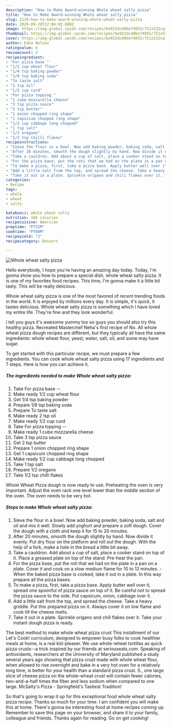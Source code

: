 ```yaml
---
description: "How to Make Award-winning Whole wheat salty pizza"
title: "How to Make Award-winning Whole wheat salty pizza"
slug: 2139-how-to-make-award-winning-whole-wheat-salty-pizza
date: 2020-09-20T22:04:02.608Z
image: https://img-global.cpcdn.com/recipes/be922dc40be74055/751x532cq70/whole-wheat-salty-pizza-recipe-main-photo.jpg
thumbnail: https://img-global.cpcdn.com/recipes/be922dc40be74055/751x532cq70/whole-wheat-salty-pizza-recipe-main-photo.jpg
cover: https://img-global.cpcdn.com/recipes/be922dc40be74055/751x532cq70/whole-wheat-salty-pizza-recipe-main-photo.jpg
author: Edna Nelson
ratingvalue: 4
reviewcount: 3
recipeingredient:
- "For pizza base "
- "1/2 cup wheat flour"
- "1/4 tsp baking powder"
- "1/8 tsp baking soda"
- "To taste salt"
- "2 tsp oil"
- "1/2 cup curd"
- "For pizza topping "
- "1 cube mozzarella cheese"
- "3 tsp pizza sauce"
- "2 tsp butter"
- "1 onion chopped ring shape"
- "1 capsicum chopped ring shape"
- "1/2 cup cabbage long chopped"
- "1 tsp salt"
- "1/2 oregano"
- "1/2 tsp chilli flakes"
recipeinstructions:
- "Sieve the flour in a bowl. Now add baking powder, baking soda, salt and oil and mix it well. Slowly add yoghurt and prepare a soft dough. Cover the dough with a cloth and keep it for 15 to 20 minutes."
- "After 20 minutes, smooth the dough slightly by hand. Now divide it evenly. Put dry flour on the platform and roll out the dough. With the help of a fork, make a hole in the bread a little bit away."
- "Take a cauldron. Add about a cup of salt, place a cooker stand on top of it. Place a greased plate on top of the stand. Pre-heat the pan."
- "For the pizza base, put the roti that we had on the plate in a pan on a plate. Cover it and cook on a slow medium flame for 10 to 12 minutes.  When the baked pizza base is cooked, take it out in a plate. In this way prepare all the pizza bases."
- "To make a pizza, first, take a pizza base. Apply butter well over it, spread one spoonful of pizza sauce on top of it. Be careful not to spread the pizza sauce to the side. Put capsicum, onion, cabbage over it."
- "Add a little salt from the top, and spread the cheese. Take a heavy griddle. Put this prepared pizza on it. Always cover it on low flame and cook till the cheese melts."
- "Take it out in a plate. Sprinkle origano and chili flakes over it. Take your instant dough pizza is ready."
categories:
- Recipe
tags:
- whole
- wheat
- salty

katakunci: whole wheat salty 
nutrition: 166 calories
recipecuisine: American
preptime: "PT32M"
cooktime: "PT60M"
recipeyield: "2"
recipecategory: Dessert

---
```



![Whole wheat salty pizza](https://img-global.cpcdn.com/recipes/be922dc40be74055/751x532cq70/whole-wheat-salty-pizza-recipe-main-photo.jpg)

Hello everybody, I hope you're having an amazing day today. Today, I'm gonna show you how to prepare a special dish, whole wheat salty pizza. It is one of my favorites food recipes. This time, I'm gonna make it a little bit tasty. This will be really delicious.

Whole wheat salty pizza is one of the most favored of recent trending foods in the world. It is enjoyed by millions every day. It is simple, it's quick, it tastes delicious. Whole wheat salty pizza is something which I have loved my entire life. They're fine and they look wonderful.

I tell you guys it&#39;s awesome yummy too so guys you should also try this healthy pizza. Recreated Masterchef Neha&#39;s first recipe of No. All whole wheat pizza dough recipes are different, but they typically all have the same ingredients: whole wheat flour, yeast, water, salt, oil, and some may have sugar.


To get started with this particular recipe, we must prepare a few ingredients. You can cook whole wheat salty pizza using 17 ingredients and 7 steps. Here is how you can achieve it.

<!--inarticleads1-->

##### The ingredients needed to make Whole wheat salty pizza:

1. Take For pizza base --
1. Make ready 1/2 cup wheat flour
1. Get 1/4 tsp baking powder
1. Prepare 1/8 tsp baking soda
1. Prepare To taste salt
1. Make ready 2 tsp oil
1. Make ready 1/2 cup curd
1. Take For pizza topping --
1. Make ready 1 cube mozzarella cheese
1. Take 3 tsp pizza sauce
1. Get 2 tsp butter
1. Prepare 1 onion chopped ring shape
1. Get 1 capsicum chopped ring shape
1. Make ready 1/2 cup cabbage long chopped
1. Take 1 tsp salt
1. Prepare 1/2 oregano
1. Take 1/2 tsp chilli flakes


Whole Wheat Pizza dough is now ready to use. Preheating the oven is very important. Adjust the oven rack one level lower than the middle section of the oven. The oven needs to be very hot. 

<!--inarticleads2-->

##### Steps to make Whole wheat salty pizza:

1. Sieve the flour in a bowl. Now add baking powder, baking soda, salt and oil and mix it well. Slowly add yoghurt and prepare a soft dough. Cover the dough with a cloth and keep it for 15 to 20 minutes.
1. After 20 minutes, smooth the dough slightly by hand. Now divide it evenly. Put dry flour on the platform and roll out the dough. With the help of a fork, make a hole in the bread a little bit away.
1. Take a cauldron. Add about a cup of salt, place a cooker stand on top of it. Place a greased plate on top of the stand. Pre-heat the pan.
1. For the pizza base, put the roti that we had on the plate in a pan on a plate. Cover it and cook on a slow medium flame for 10 to 12 minutes. -  When the baked pizza base is cooked, take it out in a plate. In this way prepare all the pizza bases.
1. To make a pizza, first, take a pizza base. Apply butter well over it, spread one spoonful of pizza sauce on top of it. Be careful not to spread the pizza sauce to the side. Put capsicum, onion, cabbage over it.
1. Add a little salt from the top, and spread the cheese. Take a heavy griddle. Put this prepared pizza on it. Always cover it on low flame and cook till the cheese melts.
1. Take it out in a plate. Sprinkle origano and chili flakes over it. Take your instant dough pizza is ready.


The best method to make whole wheat pizza crust This installment of our Let&#39;s Cook! curriculum, designed to empower busy folks to cook healthier meals at home, is a real kid-pleaser. We use whole-wheat tortillas as quick pizza crusts--a trick inspired by our friends at seriouseats.com. Speaking of antioxidants, researchers at the University of Maryland published a study several years ago showing that pizza crust made with whole wheat flour, when allowed to rise overnight and bake in a very hot oven for a relatively long time, is better for your health than a standard pizza crust. S., one large slice of cheese pizza on the whole-wheat crust will contain fewer calories, two-and-a-half times the fiber and less sodium when compared to one large. McSalty&#39;s Pizza - Springfield&#39;s Tastiest Tradition! 

So that's going to wrap it up for this exceptional food whole wheat salty pizza recipe. Thanks so much for your time. I am confident you will make this at home. There's gonna be interesting food at home recipes coming up. Remember to save this page on your browser, and share it to your family, colleague and friends. Thanks again for reading. Go on get cooking!
